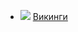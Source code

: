 * ![](/books/sf_fantasy/Мария%20Семeнова/Викинги.jpg) [Викинги](/books/sf_fantasy/Мария%20Семeнова/Викинги)